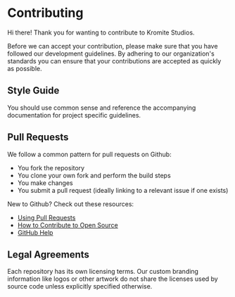 # Contributing

Hi there! Thank you for wanting to contribute to Kromite Studios.

Before we can accept your contribution, please make sure that you have followed our development guidelines. By adhering to our organization's standards you can ensure that your contributions are accepted as quickly as possible.

## Style Guide

You should use common sense and reference the accompanying documentation for project specific guidelines.

## Pull Requests

We follow a common pattern for pull requests on Github:

- You fork the repository
- You clone your own fork and perform the build steps
- You make changes
- You submit a pull request (ideally linking to a relevant issue if one exists)

New to Github? Check out these resources:

- [Using Pull Requests](https://help.github.com/articles/about-pull-requests/)
- [How to Contribute to Open Source](https://opensource.guide/how-to-contribute/)
- [GitHub Help](https://help.github.com)

## Legal Agreements

Each repository has its own licensing terms. Our custom branding information like logos or other artwork do not share the licenses used by source code unless explicitly specified otherwise.

